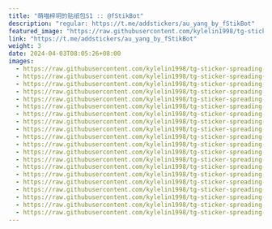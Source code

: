 ```yaml
---
title: "萌喵梓玥的贴纸包S1 :: @fStikBot"
description: "regular: https://t.me/addstickers/au_yang_by_fStikBot"
featured_image: "https://raw.githubusercontent.com/kylelin1998/tg-sticker-spreading-worldwide-images/main/img/7a9035a7-fa40-47dd-8628-3a770cab1b61.jpg"
link: "https://t.me/addstickers/au_yang_by_fStikBot"
weight: 3
date: 2024-04-03T08:05:26+08:00
images:
  - https://raw.githubusercontent.com/kylelin1998/tg-sticker-spreading-worldwide-images/main/img/7a9035a7-fa40-47dd-8628-3a770cab1b61.jpg
  - https://raw.githubusercontent.com/kylelin1998/tg-sticker-spreading-worldwide-images/main/img/034b66a3-b3e1-4111-926a-4eac2a901211.jpg
  - https://raw.githubusercontent.com/kylelin1998/tg-sticker-spreading-worldwide-images/main/img/b79103f2-91be-44bc-943b-f4382b2e84a8.jpg
  - https://raw.githubusercontent.com/kylelin1998/tg-sticker-spreading-worldwide-images/main/img/e8464ab5-39d1-4f49-aae9-2998d8da33c4.jpg
  - https://raw.githubusercontent.com/kylelin1998/tg-sticker-spreading-worldwide-images/main/img/dfc80907-40a0-4ce8-adef-4620f0221aec.jpg
  - https://raw.githubusercontent.com/kylelin1998/tg-sticker-spreading-worldwide-images/main/img/9a0bc602-4548-4407-bb54-19308d825a6a.jpg
  - https://raw.githubusercontent.com/kylelin1998/tg-sticker-spreading-worldwide-images/main/img/0c2b3ca9-c0ab-4f3e-9b8b-dd695fa9f643.jpg
  - https://raw.githubusercontent.com/kylelin1998/tg-sticker-spreading-worldwide-images/main/img/648c8516-074d-44f7-b50d-24dec80cd537.jpg
  - https://raw.githubusercontent.com/kylelin1998/tg-sticker-spreading-worldwide-images/main/img/d2feee7f-0432-4ad8-9b9c-9efeb4fe1dbf.jpg
  - https://raw.githubusercontent.com/kylelin1998/tg-sticker-spreading-worldwide-images/main/img/2dcce05b-7b55-4335-9089-84cbec913b8f.jpg
  - https://raw.githubusercontent.com/kylelin1998/tg-sticker-spreading-worldwide-images/main/img/db1b5783-e26e-4d52-9e93-4df22705dcaa.jpg
  - https://raw.githubusercontent.com/kylelin1998/tg-sticker-spreading-worldwide-images/main/img/7630caf3-3d6f-4b97-8571-f8519b069e76.jpg
  - https://raw.githubusercontent.com/kylelin1998/tg-sticker-spreading-worldwide-images/main/img/b9716c17-c94f-44a8-bee4-5f3cce7799a7.jpg
  - https://raw.githubusercontent.com/kylelin1998/tg-sticker-spreading-worldwide-images/main/img/d4a9d0b0-0a34-47be-9b6e-d830efdfb06c.jpg
  - https://raw.githubusercontent.com/kylelin1998/tg-sticker-spreading-worldwide-images/main/img/a75d6ae2-cf86-4611-a1e8-b267115ae904.jpg
  - https://raw.githubusercontent.com/kylelin1998/tg-sticker-spreading-worldwide-images/main/img/edb95f78-8ea3-4740-a6b0-001901bf944b.jpg
  - https://raw.githubusercontent.com/kylelin1998/tg-sticker-spreading-worldwide-images/main/img/066d27f4-414d-499f-8d73-3cb6af4d873c.jpg
  - https://raw.githubusercontent.com/kylelin1998/tg-sticker-spreading-worldwide-images/main/img/c4d7e4e2-0aa0-4992-90bd-fe19dd15bbf8.jpg
  - https://raw.githubusercontent.com/kylelin1998/tg-sticker-spreading-worldwide-images/main/img/8ac8ac15-870b-4a93-be71-dc40847a957a.jpg
  - https://raw.githubusercontent.com/kylelin1998/tg-sticker-spreading-worldwide-images/main/img/c086abe7-61f0-4bc4-862b-3b07d730b66b.jpg
---
```

